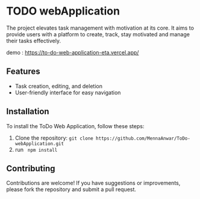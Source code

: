 # TODO webApplication

The project elevates task management  with motivation at its core. It aims to provide users with a platform to create, track, stay motivated and manage their tasks effectively.

demo : https://to-do-web-application-eta.vercel.app/

## Features
- Task creation, editing, and deletion
- User-friendly interface for easy navigation

## Installation
To install the ToDo Web Application, follow these steps:
1. Clone the repository: `git clone https://github.com/MennaAnwar/ToDo-webApplication.git`
2. run ``` npm install```


## Contributing
Contributions are welcome! If you have suggestions or improvements, please fork the repository and submit a pull request.
